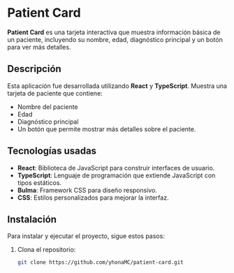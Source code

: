 # Patient Card

**Patient Card** es una tarjeta interactiva que muestra información básica de un paciente, incluyendo su nombre, edad, diagnóstico principal y un botón para ver más detalles.

## Descripción

Esta aplicación fue desarrollada utilizando **React** y **TypeScript**. Muestra una tarjeta de paciente que contiene:
- Nombre del paciente
- Edad
- Diagnóstico principal
- Un botón que permite mostrar más detalles sobre el paciente.

## Tecnologías usadas

- **React**: Biblioteca de JavaScript para construir interfaces de usuario.
- **TypeScript**: Lenguaje de programación que extiende JavaScript con tipos estáticos.
- **Bulma**: Framework CSS para diseño responsivo.
- **CSS**: Estilos personalizados para mejorar la interfaz.

## Instalación

Para instalar y ejecutar el proyecto, sigue estos pasos:

1. Clona el repositorio:

   ```bash
   git clone https://github.com/yhonaMC/patient-card.git
